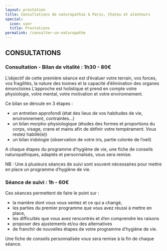 ```yaml
---
layout: prestation
title: Consultations de naturopathie à Paris, Chatou et alentours
special:
  icon: user
  title: Prestations
permalink: /consulter-un-naturopathe
---
```


## CONSULTATIONS

### Consultation - Bilan de vitalité : 1h30 - 80€
L’objectif de cette première séance est d’évaluer votre terrain, vos forces, vos fragilités, la nature des toxines et la capacité d’élimination des organes émonctoires  L’approche est holistique et prend  en compte votre physiologie, votre mental, votre motivation et votre environnement.

Ce bilan se déroule en 3 étapes :
- un entretien approfondi (état des lieux de vos habitudes de vie, environnement, contraintes…)
- un bilan morpho-physiologique (études des formes et proportions du corps, visage, crane et mains afin de définir votre tempérament. Vous restez habillé(e))
- un bilan iridologie (observation de votre iris, partie colorée de l’oeil)

A chaque étapes du programme d’hygiène de vie, une fiche de conseils naturopathiques, adaptés et personnalisés, vous sera remise.

NB : Une à plusieurs séances de suivi sont souvent nécessaires pour mettre en place un programme d’hygiène de vie.

### Séance de suivi : 1h - 60€
Ces séances permettent de faire le point sur :
- la manière dont vous vous sentez et ce qui a changé,
- les parties du premier programme que vous avez réussi à mettre en place,
- les difficultés que vous avez rencontrés et d’en comprendre les raisons
- proposer des ajustements  et/ou des alternatives
- de franchir de nouvelles étapes de votre programme d’hygiène de vie.

Une fiche de conseils personnalisée vous sera remise à la fin de chaque séance.
